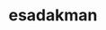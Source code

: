 ---
title: esadakman
github: https://github.com/esadakman
mode: dark
transition: 1s
score: 78.1
archetype:
- Project Showcase
---